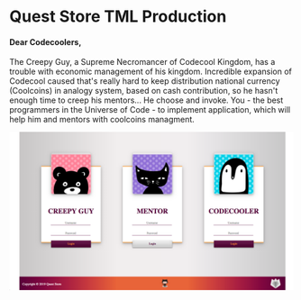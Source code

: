 # Quest Store TML Production

#### __Dear Codecoolers__,
The Creepy Guy, a Supreme Necromancer of Codecool Kingdom, has a trouble with economic management of his kingdom.
Incredible expansion of Codecool caused that's really hard to keep distribution national currency (Coolcoins) in analogy system,
based on cash contribution, so he hasn't enough time to creep his mentors... He choose and invoke.
You - the best programmers in the Universe of Code - to implement application, which will help him and mentors with coolcoins managment.

![Login Page Sample](src/main/resources/media/images/login-page-sample.png)